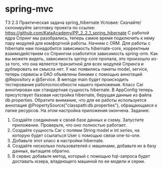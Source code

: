 # spring-mvc
ТЗ 2.3
Практическая задача spring_hibernate
Условие:
Скачайте/склонируйте заготовку проекта по ссылке:
https://github.com/KataAcademy/PP_2_2_1_spring_hibernate 
С работой ядра Спринг мы разобрались, теперь самое время подключить к нему пару модулей для комфортной работы.
Начнем с ORM.
Для работы с hibernate нам понадобится зависимость hibernate-core, корректным взаимодействием со Спрингом озаботится зависимость spring-orm.
Как вы можете видеть, зависимость spring-core пропала, это произошло из-за того, что она является транзитной для всех модулей Спринга и дублировать ее смысла нет.
У нас появились пакеты model, service, теперь сервисы и DAO объявлены бинами с помощью аннотаций @Repository и @Service.
В методе main будет происходить тестирование работоспособности нашего приложения. Класс Car аннотирован как стандартная сущность hibernate. В AppConfig теперь присутствует базовая настройка hibernate, берущая данные из файла db.properties. Обратите внимание, что для ее работы используется аннотация @PropertySource("classpath:db.properties"), обращающаяся к папке ресурсов.
На этом настройка приложения окончена.
Задание:
1.	Создайте соединение к своей базе данных и схему. Запустите приложение. Проверьте, что оно полностью работает.
2.	Создайте сущность Car с полями String model и int series, на которую будет ссылаться User с помощью связи one-to-one.
3.	Добавьте этот класс в настройки hibernate.
4.	Создайте несколько пользователей с машинами, добавьте их в базу данных, вытащите обратно.
5.	В сервис добавьте метод, который с помощью hql-запроса будет доставать юзера, владеющего машиной по ее модели и серии.
